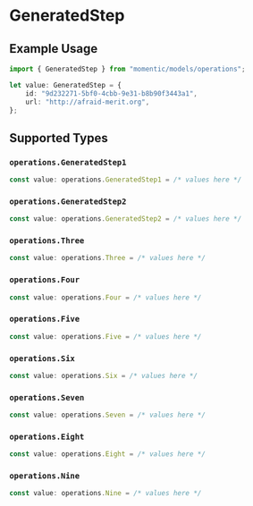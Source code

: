 # GeneratedStep

## Example Usage

```typescript
import { GeneratedStep } from "momentic/models/operations";

let value: GeneratedStep = {
    id: "9d232271-5bf0-4cbb-9e31-b8b90f3443a1",
    url: "http://afraid-merit.org",
};
```

## Supported Types

### `operations.GeneratedStep1`

```typescript
const value: operations.GeneratedStep1 = /* values here */
```

### `operations.GeneratedStep2`

```typescript
const value: operations.GeneratedStep2 = /* values here */
```

### `operations.Three`

```typescript
const value: operations.Three = /* values here */
```

### `operations.Four`

```typescript
const value: operations.Four = /* values here */
```

### `operations.Five`

```typescript
const value: operations.Five = /* values here */
```

### `operations.Six`

```typescript
const value: operations.Six = /* values here */
```

### `operations.Seven`

```typescript
const value: operations.Seven = /* values here */
```

### `operations.Eight`

```typescript
const value: operations.Eight = /* values here */
```

### `operations.Nine`

```typescript
const value: operations.Nine = /* values here */
```

